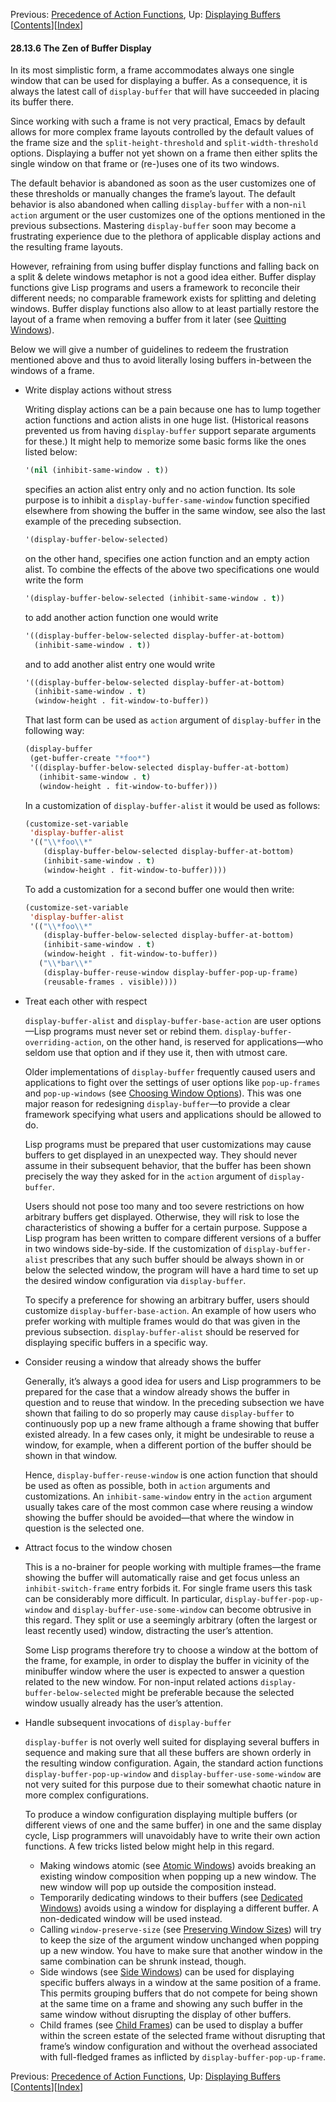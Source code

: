 

Previous: [Precedence of Action Functions](Precedence-of-Action-Functions.html), Up: [Displaying Buffers](Displaying-Buffers.html)   \[[Contents](index.html#SEC_Contents "Table of contents")]\[[Index](Index.html "Index")]

#### 28.13.6 The Zen of Buffer Display

In its most simplistic form, a frame accommodates always one single window that can be used for displaying a buffer. As a consequence, it is always the latest call of `display-buffer` that will have succeeded in placing its buffer there.

Since working with such a frame is not very practical, Emacs by default allows for more complex frame layouts controlled by the default values of the frame size and the `split-height-threshold` and `split-width-threshold` options. Displaying a buffer not yet shown on a frame then either splits the single window on that frame or (re-)uses one of its two windows.

The default behavior is abandoned as soon as the user customizes one of these thresholds or manually changes the frame’s layout. The default behavior is also abandoned when calling `display-buffer` with a non-`nil` `action` argument or the user customizes one of the options mentioned in the previous subsections. Mastering `display-buffer` soon may become a frustrating experience due to the plethora of applicable display actions and the resulting frame layouts.

However, refraining from using buffer display functions and falling back on a split & delete windows metaphor is not a good idea either. Buffer display functions give Lisp programs and users a framework to reconcile their different needs; no comparable framework exists for splitting and deleting windows. Buffer display functions also allow to at least partially restore the layout of a frame when removing a buffer from it later (see [Quitting Windows](Quitting-Windows.html)).

Below we will give a number of guidelines to redeem the frustration mentioned above and thus to avoid literally losing buffers in-between the windows of a frame.

*   Write display actions without stress

    Writing display actions can be a pain because one has to lump together action functions and action alists in one huge list. (Historical reasons prevented us from having `display-buffer` support separate arguments for these.) It might help to memorize some basic forms like the ones listed below:

    ```lisp
    '(nil (inhibit-same-window . t))
    ```

    specifies an action alist entry only and no action function. Its sole purpose is to inhibit a `display-buffer-same-window` function specified elsewhere from showing the buffer in the same window, see also the last example of the preceding subsection.

    ```lisp
    '(display-buffer-below-selected)
    ```

    on the other hand, specifies one action function and an empty action alist. To combine the effects of the above two specifications one would write the form

    ```lisp
    '(display-buffer-below-selected (inhibit-same-window . t))
    ```

    to add another action function one would write

    ```lisp
    '((display-buffer-below-selected display-buffer-at-bottom)
      (inhibit-same-window . t))
    ```

    and to add another alist entry one would write

    ```lisp
    '((display-buffer-below-selected display-buffer-at-bottom)
      (inhibit-same-window . t)
      (window-height . fit-window-to-buffer))
    ```

    That last form can be used as `action` argument of `display-buffer` in the following way:

    ```lisp
    (display-buffer
     (get-buffer-create "*foo*")
     '((display-buffer-below-selected display-buffer-at-bottom)
       (inhibit-same-window . t)
       (window-height . fit-window-to-buffer)))
    ```

    In a customization of `display-buffer-alist` it would be used as follows:

    ```lisp
    (customize-set-variable
     'display-buffer-alist
     '(("\\*foo\\*"
        (display-buffer-below-selected display-buffer-at-bottom)
        (inhibit-same-window . t)
        (window-height . fit-window-to-buffer))))
    ```

    To add a customization for a second buffer one would then write:

    ```lisp
    (customize-set-variable
     'display-buffer-alist
     '(("\\*foo\\*"
        (display-buffer-below-selected display-buffer-at-bottom)
        (inhibit-same-window . t)
        (window-height . fit-window-to-buffer))
       ("\\*bar\\*"
        (display-buffer-reuse-window display-buffer-pop-up-frame)
        (reusable-frames . visible))))
    ```

*   Treat each other with respect

    `display-buffer-alist` and `display-buffer-base-action` are user options—Lisp programs must never set or rebind them. `display-buffer-overriding-action`, on the other hand, is reserved for applications—who seldom use that option and if they use it, then with utmost care.

    Older implementations of `display-buffer` frequently caused users and applications to fight over the settings of user options like `pop-up-frames` and `pop-up-windows` (see [Choosing Window Options](Choosing-Window-Options.html)). This was one major reason for redesigning `display-buffer`—to provide a clear framework specifying what users and applications should be allowed to do.

    Lisp programs must be prepared that user customizations may cause buffers to get displayed in an unexpected way. They should never assume in their subsequent behavior, that the buffer has been shown precisely the way they asked for in the `action` argument of `display-buffer`.

    Users should not pose too many and too severe restrictions on how arbitrary buffers get displayed. Otherwise, they will risk to lose the characteristics of showing a buffer for a certain purpose. Suppose a Lisp program has been written to compare different versions of a buffer in two windows side-by-side. If the customization of `display-buffer-alist` prescribes that any such buffer should be always shown in or below the selected window, the program will have a hard time to set up the desired window configuration via `display-buffer`.

    To specify a preference for showing an arbitrary buffer, users should customize `display-buffer-base-action`. An example of how users who prefer working with multiple frames would do that was given in the previous subsection. `display-buffer-alist` should be reserved for displaying specific buffers in a specific way.

*   Consider reusing a window that already shows the buffer

    Generally, it’s always a good idea for users and Lisp programmers to be prepared for the case that a window already shows the buffer in question and to reuse that window. In the preceding subsection we have shown that failing to do so properly may cause `display-buffer` to continuously pop up a new frame although a frame showing that buffer existed already. In a few cases only, it might be undesirable to reuse a window, for example, when a different portion of the buffer should be shown in that window.

    Hence, `display-buffer-reuse-window` is one action function that should be used as often as possible, both in `action` arguments and customizations. An `inhibit-same-window` entry in the `action` argument usually takes care of the most common case where reusing a window showing the buffer should be avoided—that where the window in question is the selected one.

*   Attract focus to the window chosen

    This is a no-brainer for people working with multiple frames—the frame showing the buffer will automatically raise and get focus unless an `inhibit-switch-frame` entry forbids it. For single frame users this task can be considerably more difficult. In particular, `display-buffer-pop-up-window` and `display-buffer-use-some-window` can become obtrusive in this regard. They split or use a seemingly arbitrary (often the largest or least recently used) window, distracting the user’s attention.

    Some Lisp programs therefore try to choose a window at the bottom of the frame, for example, in order to display the buffer in vicinity of the minibuffer window where the user is expected to answer a question related to the new window. For non-input related actions `display-buffer-below-selected` might be preferable because the selected window usually already has the user’s attention.

*   Handle subsequent invocations of `display-buffer`

    `display-buffer` is not overly well suited for displaying several buffers in sequence and making sure that all these buffers are shown orderly in the resulting window configuration. Again, the standard action functions `display-buffer-pop-up-window` and `display-buffer-use-some-window` are not very suited for this purpose due to their somewhat chaotic nature in more complex configurations.

    To produce a window configuration displaying multiple buffers (or different views of one and the same buffer) in one and the same display cycle, Lisp programmers will unavoidably have to write their own action functions. A few tricks listed below might help in this regard.

    *   Making windows atomic (see [Atomic Windows](Atomic-Windows.html)) avoids breaking an existing window composition when popping up a new window. The new window will pop up outside the composition instead.
    *   Temporarily dedicating windows to their buffers (see [Dedicated Windows](Dedicated-Windows.html)) avoids using a window for displaying a different buffer. A non-dedicated window will be used instead.
    *   Calling `window-preserve-size` (see [Preserving Window Sizes](Preserving-Window-Sizes.html)) will try to keep the size of the argument window unchanged when popping up a new window. You have to make sure that another window in the same combination can be shrunk instead, though.
    *   Side windows (see [Side Windows](Side-Windows.html)) can be used for displaying specific buffers always in a window at the same position of a frame. This permits grouping buffers that do not compete for being shown at the same time on a frame and showing any such buffer in the same window without disrupting the display of other buffers.
    *   Child frames (see [Child Frames](Child-Frames.html)) can be used to display a buffer within the screen estate of the selected frame without disrupting that frame’s window configuration and without the overhead associated with full-fledged frames as inflicted by `display-buffer-pop-up-frame`.

Previous: [Precedence of Action Functions](Precedence-of-Action-Functions.html), Up: [Displaying Buffers](Displaying-Buffers.html)   \[[Contents](index.html#SEC_Contents "Table of contents")]\[[Index](Index.html "Index")]
